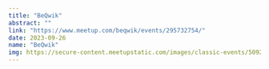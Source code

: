 ```yaml
---
title: "BeQwik"
abstract: ""
link: "https://www.meetup.com/beqwik/events/295732754/"
date: 2023-09-26
name: "BeQwik"
img: https://secure-content.meetupstatic.com/images/classic-events/509256626/676x380.webp
---
```

